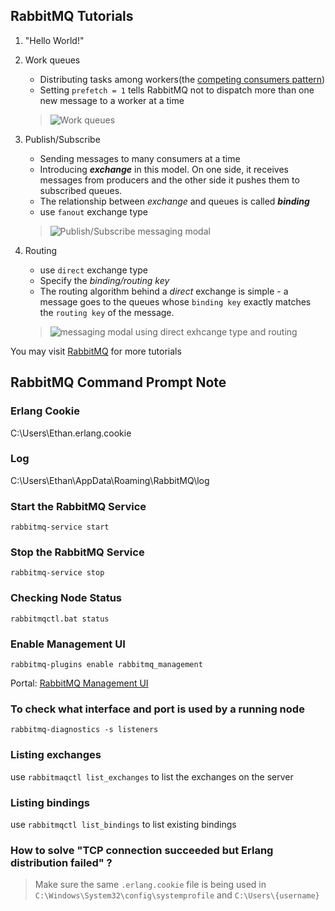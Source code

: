 ## RabbitMQ Tutorials
1. "Hello World!"
2. Work queues
    * Distributing tasks among workers(the [competing consumers pattern][3])
    * Setting `prefetch = 1` tells RabbitMQ not to dispatch more than one new message to a worker at a time
    > ![Work queues](https://www.rabbitmq.com/img/tutorials/prefetch-count.png)
3. Publish/Subscribe
    * Sending messages to many consumers at a time
    * Introducing ***exchange*** in this model. On one side, it receives messages from producers and the other side it pushes them to  subscribed queues.
    * The relationship between *exchange* and queues is called ***binding***
    * use `fanout` exchange type
    > ![Publish/Subscribe messaging modal](https://www.rabbitmq.com/img/tutorials/python-three-overall.png)
4. Routing
    * use `direct` exchange type
    * Specify the *binding/routing key*
    * The routing algorithm behind a *direct* exchange is simple - a message goes to the queues whose `binding key` exactly matches the `routing key` of the message.
    
    > ![messaging modal using direct exhcange type and routing](https://www.rabbitmq.com/img/tutorials/python-four.png)





You may visit [RabbitMQ][2] for more tutorials

## RabbitMQ Command Prompt Note

### Erlang Cookie
C:\Users\Ethan.erlang.cookie

### Log
C:\Users\Ethan\AppData\Roaming\RabbitMQ\log

### Start the RabbitMQ Service
`rabbitmq-service start`

### Stop the RabbitMQ Service
`rabbitmq-service stop`

### Checking Node Status
`rabbitmqctl.bat status`

### Enable Management UI
`rabbitmq-plugins enable rabbitmq_management`

Portal: [RabbitMQ Management UI][1]

### To check what interface and port is used by a running node
`rabbitmq-diagnostics -s listeners`

### Listing exchanges
use `rabbitmaqctl list_exchanges` to list the exchanges on the server

### Listing bindings
use `rabbitmqctl list_bindings` to list existing bindings

### How to solve "TCP connection succeeded but Erlang distribution failed" ?
>Make sure the same `.erlang.cookie` file is being used in `C:\Windows\System32\config\systemprofile` and `C:\Users\{username}`




<!-- URL HERE -->
[1]: http://localhost:15672/
[2]: https://www.rabbitmq.com/tutorials/tutorial-two-dotnet.html
[3]: https://www.enterpriseintegrationpatterns.com/patterns/messaging/CompetingConsumers.html
